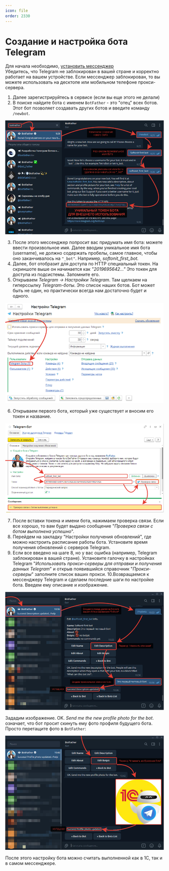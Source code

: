 ```yaml
---
icon: file   
order: 2330
---
```


# Создание и настройка бота Telegram

Для начала необходимо, [установить мессенджер](https://telegram.org/)  
Убедитесь, что Telegram не заблокирован в вашей стране и корректно работает на вашем устройстве. Если мессенджер заблокирован, то вы можете использовать на десктопе или мобильном телефоне прокси-сервера.
1. Далее зарегистрируйтесь в сервисе (если вы еще этого не делали)
2. В поиске найдите бота с именем `BotFather` - это "отец" всех ботов. Этот бот позволяет создавать других ботов и введите команду `/newbot`.

![BotFather](static/01_Создание.png)

3. После этого мессенджер попросит вас придумать имя бота: можете ввести произвольное имя. Далее вводим уникальное имя бота (username), не должно содержать пробелы, самое главное, чтобы оно заканчивалось на `"_bot"`. Например, *softonit_first_bot.*
4. Далее, бот отобразит для доступа по HTTP специальный токен. На скриншоте выше он начинается как *"2019695642..."* Это токен для доступа из подсистемы. Запомните его.
5. Открываем *Telegram -> Настройки Telegram*. Там щелкаем на гиперссылку *Telegram-боты*. Это список наших ботов. Бот может быть не один, но практически всегда нам достаточно будет и одного.

![Настройки телеграмм](static/02_Создание.png)

6. Открываем первого бота, который уже существует и вносим его токен и название.

![Проверка связи бота](static/03_Создание.png)

7. После вставки токена и имени бота, нажимаем проверка связи. Если все хорошо, то вам будет выдано сообщение "*Проверка связи с ботом выполнена успешно*".
8. Перейдем на закладку "Настройки получения обновлений", где можно настроить расписание работы бота. Установите время получения обновлений с серверов Telegram.
9. Если все введено на шаге 8, но у вас ошибка (например, Telegram заблокирован в вашей стране). Установите галочку в настройках Telegram "*Использовать прокси-серверы для отправки и получения данных Telegram*" и открыв появившийся справочник "*Прокси-серверы*" заполните список ваших прокси.
10.Возвращаемся к мессенджеру Telegram и сделаем последние шаги по настройке бота. Введем ему описание и изображение.

![Телеграмм создание бота](static/04_Создание.png)

Зададим изображение. OK. *Send me the new profile photo for the bot*. означает, что бот просит скинуть ему фото профиля будущего бота. Просто перетащите фото в `BotFather`:

![Установка картинки](static/05_Создание.png)

После этого настройку бота можно считать выполненной как в 1С, так и в самом мессенджере.